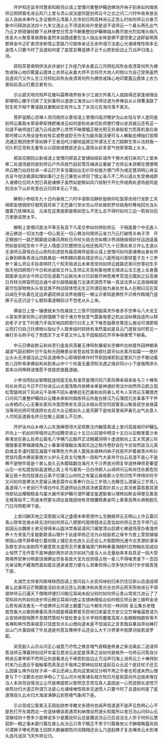 <!-- { "loadSidebar": true } -->
　　开炉知还监寺同慧泉知殿领众请上堂僧问重整炉鞴选佛场开衲子到来如何煆炼师云照顾眉毛进云风穴上堂与灵山说法是同是别师云今之古之问二六时中收来放去出入自由未审作么生证据师云清晨入古寺初日照高林进云正恁么时如何师云分身万象中问释迦说法四十九年又道止止不须说和尚升堂是说不说师云一个鼻头两孔出气乃云才把钳锤轻歇下丛林便觉日荒凉今朝重整旧炉鞴佛祖从教尽放光烈焰堆头煆凡炼圣大火聚里革故鼎新虽然本自圆成要在当人指出全体是佛不遣悟里之迷即妄明真那择金中之矿直须坐断情尘意路乃可脱体亲证无余所谓万法是心光诸缘惟性晓本无迷悟人只要今时了且道如何是了底意旨蓦竖拂子云千山势到岳边止万泒声归海上消。

　　郧阳茶芽南明供法衣并谢针工升座乃举永嘉云江月照松风吹永夜清宵何所为佛性戒珠心地印雾露云霞体上衣师云永嘉大师不合将尽大地人的物以为自己受用虽然且道风穴又作么生江月照松风吹永夜清宵何所为佛性戒珠心地印雾露云霞体上衣为甚如此高山打鹿见者有分。

　　示众碧天明月照芦花雁叫霜寒境界赊多少江湖方外客几人就路得还家逢缘理会即境明心撒手归来了无别事所以道游江海涉山川寻师访道为参禅自从认得曹溪路了知生死不相干曹溪路且置秪如生死作么生了水流元在海月落不离天。

　　菩萨诞期心空禅人领河南府众善信请上堂僧问临济瞎驴沩山水牯与学人是同是别师云看取水草易牵犁拽耙难进云如何是和尚亲切处师便打僧以坐具摵云还有这一句道不破师连打退乃云烁迦罗心灵然不昧摩醯正眼光照无穷承般若力而真机普应奋那吒臂以大用全提有权有实或卷或舒无作无为能杀能活便可与人解黏去缚抽钉拔楔流通正眼迥绝罗笼如狮子王奋迅吒沙踞地返掷正所谓法王法刀超群生常以法财施一切久积正觉称无量导众以寂故咸稽首还会么莫怪从前多意气他家曾踏上头关。

　　郏县应期回众新戒请上堂僧问郏县正堂铺毡结彩请传千佛大戒归来风穴上堂未审二处道场是同是别师云户外风摇竹庭前雪压梅进云看破了也师云未具眼在僧便喝师云瞎乃拈拄杖卓一卓云打开多宝藏拈出无价珍权施方便门呼为戒定慧洞明心体亘古亘今彻法根源如理如事行之在己秉受从师但了情尘圣凡不二所以道众生受佛戒即入诸佛位位同大觉已真是诸佛子虽然如是秪如风穴结制于开化传戒两处道场是同是别流水下山非有意白云归洞本无心下座。

　　解制小参结冬九十日内昼夜二六时中语默动静折旋俯仰吃饭穿衣经行坐卧工夫绵密妄想绸缪仔细究竟将来了无巴鼻行至水穷山尽处做到罗纹结角时蓦地回光当头撞着乃抚禅床云　元来在这里是即是秪如恁么不恁么总不得时如何三边一箭收功后万里歌谣贺太平。

　　解制上堂僧问是法平等无有高下凡圣交参如何辨别师云　子相逢着个中无直人进云佛说一切法为度一切心我无一切心佛法何用师云省力乃云打破情关衲子顶　开正眼放行一路芒鞋脚底动春风两轮日月杖头挑去住纵横沙界阔随缘得妙任运逍遥虽然如是前程忽有个不近人情底汉拦腮把住云咄还我风穴九十日落处来又作么生道众无语师云莫怪白云山势险前途犹有最高峰师诞辰众请上堂僧问如何是诸佛出身处师云春到柳条青进云四路悬岩一林荆棘向甚处措足师云八面玲珑问善财童子五十三参参个甚么师云手执夜明符几个知天晓进云未审音信何如师云就路还家问世尊初生手指天地四顾周行今日和尚诞辰又作么生师云天高有象地厚无垠进云法王座上全身露觌面承当非古今师云切忌道着乃云朕兆未分已前极尽神思难考究混元既剖之后高悬日月转光辉窅然冠古通今卓尔超情越量万法演灵源而不昧一真该法界以无涯绵绵密密尽包容物物头头皆显焕不拘动寂体悟无生正所谓在胎为身处世名人在眼曰见在耳曰闻在手执着在足运奔遍现俱该法界收摄在一微尘识者知是佛性不识唤作精魂乃竖拂子云还识这个么秪知事逐眼前过不觉老从头上来。

　　佛诞日上堂一锤便就未为性燥良工三搭不回顾副英灵作者赤手空拳与八大龙王斗富卖弄家风熊心豹胆饿眼下视于诸方夸张意气雷轰电卷之机出没纵横自适所以释迦老子才生下时便乃手指天地四顾周行曰天上天下唯吾独尊世尊恁么施设可谓即情尘而打归自己托境物以指似于人取舍临时抑扬有准然虽如是且云门道我当时若见一棒打杀与狗子吃了贵图天下太平意又作么生不因紫陌花开早争得黄莺下柳条。

　　中元日佛岩默云和尚至引座金风荡暑玉律鸣秋雁唳长空蝉吟古树屋外园林朝来凝淑气庭前桐叶日午坠秋光田畴黍谷皆登岩桂含香欲吐碧天似水素月如霜一一绝纤尘头头无渗漏当此之际且道唤作心耶境耶唤作时节耶因缘耶到这里风穴亦不敢动着些儿日昨幸承佛岩和尚到来山中个个欢喜无量须知法遇之缘非同小小下座偕两序头首率众同伸拜请惟愿不吝慈悲直截道破。

　　小参当阳拈出智眼犹迷彻底无私有谁赏鉴僧问风穴家风佛来祖来各与三十棒有何长处师云今日不打你进云山光澹荡皓月依稀未审是神通妙用法尔如然师云鹤立孤松雪猿啼涧下风进云千圣唤不回头诸佛迥无巴鼻和尚将甚么号令人天师云玉箸撑虎口问风穴重整炉鞴四众云臻未审如何煆炼师云你是白铁汉乃云蒲团兀坐事事不干怀山寺栖迟心心无著处家风冷澹而煞有生涯云水相从而甘同寂寞青山聚首叔世良缘莫当等闲光阴可惜遂顾左右召大众云秪如头上是天脚下是地耳里闻声鼻孔出气此意人人尽知且道眉毛终日在眼上因甚么不见参。

　　开炉汝州众乡绅入山东渤禅德领大梁观察沈内翰营斋请上堂问高提祖印炉鞴弘开向上一机如何举唱师云烈焰腾空进云十五日以前镜中明洁十五日以后眼里着沙未审淆讹在甚么处师云眉毛八字横乃云豁开正法眼藏洞明十虚透脱向上玄关冥通三际理随事变寒梅漏墙角之小春事得理融汝海涵天边之皓月卷舒自在今古恒然兹当元英启侯孟冬谨时碧瓦凝霜千峰寒色方外游人罢摇金锡林间衲子挂搭开炉着被青州布衫焚烧丹霞木佛说甚南方火炉头无宾主句惟贵一团和气大家共守白云且道不是心不是佛不是物毕竟是个甚么良久云失脚踏翻沧海月大千沙界放光明复举道林禅师至秦望山见一长松盘屈如盖遂栖止其上号鸟窠焉一日白侍郎入山谒师问云和尚住处甚危险窠云居十危险犹甚白云弟子位镇江山何险之有窠云昼夜薪火交煎识性不停得非险乎又问如何是佛法大意窠云诸恶莫作众善奉行白云三岁孩儿也解恁么道窠云三岁孩儿虽道得八十老翁行不得白作礼而退师拈云扬其汤者莫若扑其火止其流者莫若塞其源侍郎拈出耀眼精金鸟窠大展作家炉鞴可谓怀藏宝鉴遇智者以增辉如斯会得便见善恶无根真俗不二苟或未然更与颂出良哉因地有灵根腰佩黄金叩上乘善恶两头俱剔脱孔门日月照乾坤下座。

　　上堂问酬天地之深恩报父母之盛德未审恩德作么生酬报师云无明山上作云雷问青山常举足缘水转无流时如何师云八臂那吒辊绣毬进云意旨如何师云念念不停乃云兹因云台魏居士弟兄得得来山盥沐焚香延请风穴阖堂清众启建七佛道场营办香馐供养十方贤圣乃复殷勤敦请山僧升于此座举扬正法为众结般若之缘专为堂上萱慈植福修因山僧不辞牵枝引蔓向锦上铺花去也良久云还会么大智圆明光通今古灵源妙湛泽及群生坚似金刚而不磨宽若太虚而无尽重重福德门种种寿量海随时应物触处现成动止恒然了无作意不是神通妙用亦非法尔如状乃是当人从无量劫来本自具足一段大受用境界契券分明直饶诸佛出世各各放大宝光也则侵占他一星儿不得唯贵直下一念回光亲证毗卢藏海然虽如是且道承谁恩力便与么郑重但得心空多快乐经行步步踏青莲下座。

　　太湖竺文侍者同紫峰陕西回请上堂问自入长安风味别归来仍住旧家山且道成得甚么边事师云芒鞋脚底活如龙进云恁么则重沐和尚恩光去也师云照天照地进云不得错举师云已遍天下僧喝师便打问眼见耳闻未起分别时如何师云青山常突兀进云了了常知非内外如何进步师云眼见耳闻问绝尘宝镜衲僧临台如何相见师云谢三娘秤金进云若有闻法者无一不成佛师云邓道士磨墨乃云今朝冬月初一林间祝
圣云集长老稽首焚香大众歌扬佛事风清月朗星稀霜寒普天匝地归来宴息方安又见竺禅催逼恳请为众宣扬钟鼓喧腾不息既然策杖升堂肚里全无半字频将麈尾高挥人各眼眼相觑有等不省禅和唤作西来祖意只饶虚空点头山僧向道未是不信诚实之言苦哉自暴自弃拈棒打出山门大事因缘了毕且道是何意旨蓦伸手云还会么大千沙界掌中观摩诃般若波罗密。

　　吴宪副入山示众问正心诚意乃尽性之微言咽气吞精是修身之笨法离此二途请师答话师云薄暮钟初动开帘喜见君进云此犹是落草之谈如何是格外一句师云问答自分明进云某甲即不然师云你道看进云千峰势到岳边止万泒声归海上消师云三十棒待别时来乃云道远乎哉触事而真圣远乎哉体之即神拈拄杖竖起召众云这个是拄杖子还见么因甚么唤作拄杖子卓一卓云还闻么若向这里闻见分明不用之乎者也苟或未然山僧更与下个注脚去也妙净明心了见山河大地离诸名相方知日月星辰莫向外边驰来惟在当人本具但自情消尘尘尽是佛国若以智照念念常见真人盖因迷一心而迹困长途悟万缘而功归大道正所谓万法是心光诸缘唯性晓本无迷悟人只要今时了且道如何是了底道理良久云水归大海波涛静云到苍梧气象闲下座。

　　示众现成公案美玉无瑕拟欲参寻雕文丧德何也闻声悟道道不是声见色明心心不是色打开东南西北一任竖抹横该若遇灵利衲僧自然道头知尾所以昔日沩山问仰山云涅槃经四十卷多少是佛说多少是魔说仰云总是魔说沩云已后说法无人奈子何仰云慧寂即一期之事未密行履在甚么处沩云只贵子眼正不贵子行履看他父子酬唱略露风规可谓狮子哮吼而象王回顾大鹏展翅而丹凤翱翔还会么乃竖起拂子复击禅床云水到滩头连月送凤飞天外带云归。

